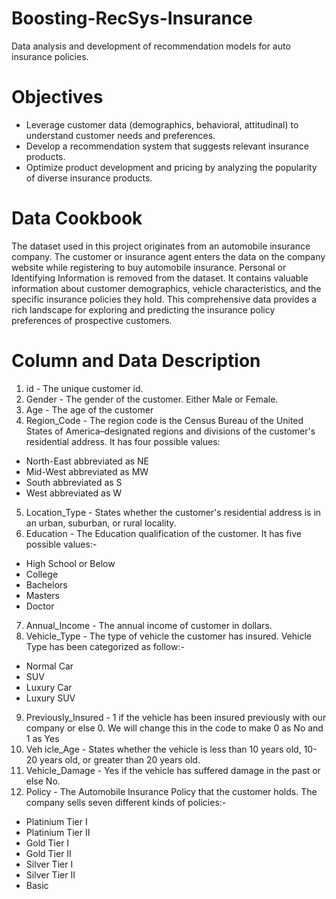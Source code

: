 # Boosting-RecSys-Insurance
Data analysis and development of recommendation models for auto insurance policies.

# Objectives
- Leverage customer data (demographics, behavioral, attitudinal) to understand customer needs and preferences.
- Develop a recommendation system that suggests relevant insurance products.
- Optimize product development and pricing by analyzing the popularity of diverse insurance products.

# Data Cookbook
The dataset used in this project originates from an automobile insurance company. The customer or insurance agent enters the data on the company website while registering to buy automobile insurance. Personal or Identifying Information is removed from the dataset. It contains valuable information about customer demographics, vehicle characteristics, and the specific insurance policies they hold. This comprehensive data provides a rich landscape for exploring and predicting the insurance policy preferences of prospective customers.

# Column and Data Description

1. id - The unique customer id.
2. Gender - The gender of the customer. Either Male or Female.
3. Age - The age of the customer
4. Region_Code - The region code is the Census Bureau of the United States of America–designated regions and divisions of the customer's residential address. It has four possible values:
  - North-East abbreviated as NE
  - Mid-West abbreviated as MW
  - South abbreviated as S
  - West abbreviated as W
5. Location_Type - States whether the customer's residential address is in an urban, suburban, or rural locality.
6. Education - The Education qualification of the customer. It has five possible values:-
  - High School or Below
  - College
  - Bachelors
  - Masters
  - Doctor
7. Annual_Income - The annual income of customer in dollars.
8. Vehicle_Type - The type of vehicle the customer has insured. Vehicle Type has been categorized as follow:-
  - Normal Car
  - SUV
  - Luxury Car
  - Luxury SUV
9. Previously_Insured - 1 if the vehicle has been insured previously with our company or else 0. We will change this in the code to make 0 as No and 1 as Yes
10. Veh icle_Age - States whether the vehicle is less than 10 years old, 10-20 years old, or greater than 20 years old.
11. Vehicle_Damage - Yes if the vehicle has suffered damage in the past or else No.
12. Policy - The Automobile Insurance Policy that the customer holds. The company sells seven different kinds of policies:-
  - Platinium Tier I
  - Platinium Tier II
  - Gold Tier I
  - Gold Tier II
  - Silver Tier I
  - Silver Tier II
  - Basic
